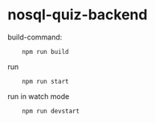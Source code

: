 # nosql-quiz-backend

build-command:
```
    npm run build
```

run
```
    npm run start
```

run in watch mode
```
    npm run devstart
```